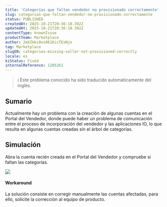 ```yaml
---
title: 'Categorías que faltan vendedor no provisionado correctamente'
slug: categorias-que-faltan-vendedor-no-provisionado-correctamente
status: PUBLISHED
createdAt: 2025-10-21T20:36:18.392Z
updatedAt: 2025-10-21T20:36:18.392Z
contentType: knownIssue
productTeam: Marketplace
author: 2mXZkbi0oi061KicTExNjo
tag: Marketplace
slugEN: categories-missing-seller-not-provisioned-correctly
locale: es
kiStatus: Fixed
internalReference: 1205261
---
```


>ℹ️ Este problema conocido ha sido traducido automáticamente del inglés.

## Sumario


Actualmente hay un problema con la creación de algunas cuentas en el Portal del Vendedor, donde puede haber un problema de comunicación entre el proceso de incorporación del vendedor y las aplicaciones IO, lo que resulta en algunas cuentas creadas sin el árbol de categorías.

## Simulación


Abra la cuenta recién creada en el Portal del Vendedor y compruebe si faltan las categorías.

 ![](https://vtexhelp.zendesk.com/attachments/token/bvkxO9YLbHCZ7h8ShvB9t9t9M/?name=image.png)


#### Workaround


La solución consiste en corregir manualmente las cuentas afectadas, para ello, solicite la corrección al equipo de producto.